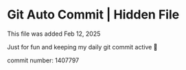 # Git Auto Commit | Hidden File

This file was added Feb 12, 2025

Just for fun and keeping my daily git commit active 🤪

commit number: 1407797
